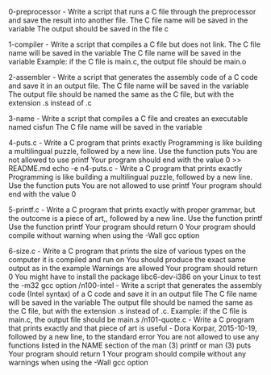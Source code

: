 0-preprocessor - Write a script that runs a C file through the preprocessor and save the result into another file. The C file name will be saved in the variable  The output should be saved in the file c 

1-compiler - Write a script that compiles a C file but does not link. The C file name will be saved in the variable  The C file name will be saved in the variable  Example: if the C file is main.c, the output file should be main.o 

2-assembler - Write a script that generates the assembly code of a C code and save it in an output file. The C file name will be saved in the variable  The output file should be named the same as the C file, but with the extension .s instead of .c

3-name - Write a script that compiles a C file and creates an executable named cisfun The C file name will be saved in the variable  

4-puts.c - Write a C program that prints exactly Programming is like building a multilingual puzzle, followed by a new line. Use the function puts You are not allowed to use printf Your program should end with the value 0  >> README.md
echo -e n4-puts.c - Write a C program that prints exactly Programming is like building a multilingual puzzle, followed by a new line. Use the function puts You are not allowed to use printf Your program should end with the value 0

5-printf.c - Write a C program that prints exactly with proper grammar, but the outcome is a piece of art,, followed by a new line. Use the function printf Use the function printf Your program should return 0 Your program should compile without warning when using the -Wall gcc option

6-size.c -  Write a C program that prints the size of various types on the computer it is compiled and run on You should produce the exact same output as in the example Warnings are allowed Your program should return 0 You might have to install the package libc6-dev-i386 on your Linux to test the -m32 gcc option
/n100-intel - Write a script that generates the assembly code (Intel syntax) of a C code and save it in an output file The C file name will be saved in the variable  The output file should be named the same as the C file, but with the extension .s instead of .c. Example: if the C file is main.c, the output file should be main.s
/n101-quote.c - Write a C program that prints exactly and that piece of art is useful - Dora Korpar, 2015-10-19, followed by a new line, to the standard error You are not allowed to use any functions listed in the NAME section of the man (3) printf or man (3) puts Your program should return 1 Your program should compile without any warnings when using the -Wall gcc option
